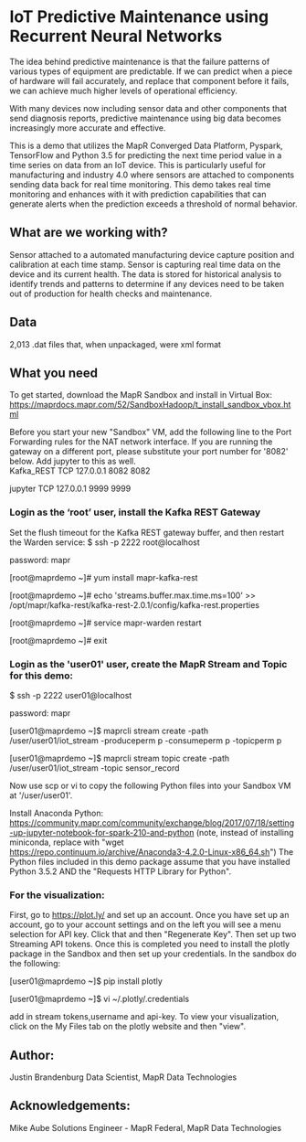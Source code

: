 # IoT Predictive Maintenance using Recurrent Neural Networks

The idea behind predictive maintenance is that the failure patterns of various types of equipment are predictable. If we can predict when a piece of hardware will fail accurately, and replace that component before it fails, we can achieve much higher levels of operational efficiency.

With many devices now including sensor data and other components that send diagnosis reports, predictive maintenance using big data becomes increasingly more accurate and effective.

This is a demo that utilizes the MapR Converged Data Platform, Pyspark, TensorFlow and Python 3.5 for predicting the next time period value in a time series on data from an IoT device.  This is particularly useful for manufacturing and industry 4.0 where sensors are attached to components sending data back for real time monitoring.  This demo takes real time monitoring and enhances with it with prediction capabilities that can generate alerts when the prediction exceeds a threshold of normal behavior.

## What are we working with?
Sensor attached to a automated manufacturing device capture position and calibration at each time stamp.  Sensor is capturing real time data on the device and its current health.  The data is stored for historical analysis to identify trends and patterns to determine if any devices need to be taken out of production for health checks and maintenance.

## Data
2,013 .dat files that, when unpackaged, were xml format

## What you need
To get started, download the MapR Sandbox and install in Virtual Box:
https://maprdocs.mapr.com/52/SandboxHadoop/t_install_sandbox_vbox.html

Before you start your new "Sandbox" VM, add the following line to
the Port Forwarding rules for the NAT network interface.  If you are
running the gateway on a different port, please substitute your port
number for '8082' below.  Add jupyter to this as well.   
Kafka_REST TCP 127.0.0.1 8082 8082

jupyter TCP 127.0.0.1 9999 9999

### Login as the ‘root’ user, install the Kafka REST Gateway

Set the flush timeout for the Kafka REST gateway buffer, and then restart the Warden service:
$ ssh -p 2222 root@localhost

password: mapr

[root@maprdemo ~]# yum install mapr-kafka-rest

[root@maprdemo ~]# echo 'streams.buffer.max.time.ms=100' >> /opt/mapr/kafka-rest/kafka-rest-2.0.1/config/kafka-rest.properties

[root@maprdemo ~]# service mapr-warden restart

[root@maprdemo ~]# exit

### Login as the 'user01' user, create the MapR Stream and Topic for this demo:
$ ssh -p 2222 user01@localhost

password: mapr

[user01@maprdemo ~]$ maprcli stream create -path /user/user01/iot_stream -produceperm p -consumeperm p -topicperm p

[user01@maprdemo ~]$ maprcli stream topic create -path /user/user01/iot_stream -topic sensor_record

Now use scp or vi to copy the following Python files into your Sandbox VM at '/user/user01'.

Install Anaconda Python:
https://community.mapr.com/community/exchange/blog/2017/07/18/setting-up-jupyter-notebook-for-spark-210-and-python
(note, instead of installing miniconda, replace with
"wget https://repo.continuum.io/archive/Anaconda3-4.2.0-Linux-x86_64.sh")
The Python files included in this demo package assume that you have installed
Python 3.5.2 AND the "Requests HTTP Library for Python".

### For the visualization:
First, go to https://plot.ly/ and set up an account.  Once you have set up an account, go to your account settings and on the left you will see a menu selection for API key.  Click that and then "Regenerate Key".   Then set up two Streaming API tokens.  Once this is completed  you need to install the plotly package in the Sandbox and then set up your credentials.  In the sandbox do the following:

[user01@maprdemo ~]$ pip install plotly

[user01@maprdemo ~]$ vi ~/.plotly/.credentials

add in stream tokens,username and api-key.  To view your visualization, click on the My Files tab on the plotly website and then "view". 



## Author: 
Justin Brandenburg 
Data Scientist, MapR Data Technologies

## Acknowledgements: 
Mike Aube 
Solutions Engineer - MapR Federal, MapR Data Technologies
